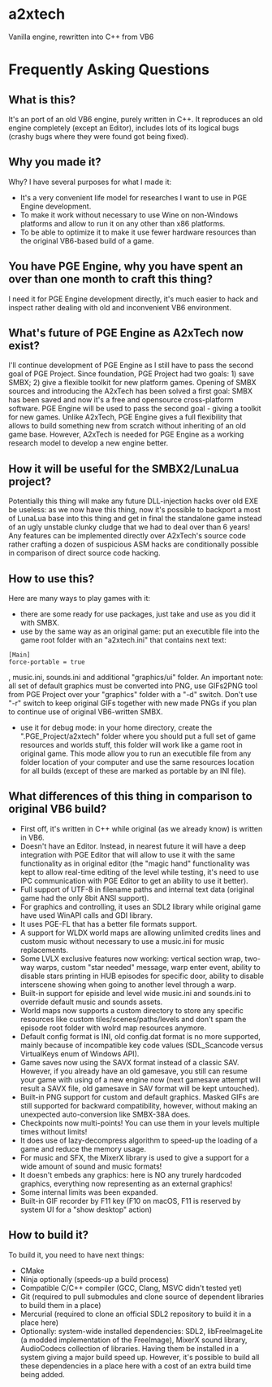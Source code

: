 # a2xtech

Vanilla engine, rewritten into C++ from VB6


# Frequently Asking Questions

## What is this?
It's an port of an old VB6 engine, purely written in C++. It reproduces an old engine completely (except an Editor), includes lots of its logical bugs (crashy bugs where they were found got being fixed).

## Why you made it?
Why? I have several purposes for what I made it:
- It's a very convenient life model for researches I want to use in PGE Engine development.
- To make it work without necessary to use Wine on non-Windows platforms and allow to run it on any other than x86 platforms.
- To be able to optimize it to make it use fewer hardware resources than the original VB6-based build of a game.

## You have PGE Engine, why you have spent an over than one month to craft this thing?
I need it for PGE Engine development directly, it's much easier to hack and inspect rather dealing with old and inconvenient VB6 environment.

## What's future of PGE Engine as A2xTech now exist?
I'll continue development of PGE Engine as I still have to pass the second goal of PGE Project.
Since foundation, PGE Project had two goals: 1) save SMBX; 2) give a flexible toolkit for new platform games. Opening of SMBX sources and introducing the A2xTech has been solved a first goal: SMBX has been saved and now it's a free and opensource cross-platform software. PGE Engine will be used to pass the second goal - giving a toolkit for new games. Unlike A2xTech, PGE Engine gives a full flexibility that allows to build something new from scratch without inheriting of an old game base. However, A2xTech is needed for PGE Engine as a working research model to develop a new engine better.

## How it will be useful for the SMBX2/LunaLua project?
Potentially this thing will make any future DLL-injection hacks over old EXE be useless: as we now have this thing, now it's possible to backport a most of LunaLua base into this thing and get in final the standalone game instead of an ugly unstable clunky cludge that we had to deal over than 6 years! Any features can be implemented directly over A2xTech's source code rather crafting a dozen of suspicious ASM hacks are conditionally possible in comparison of direct source code hacking.

## How to use this?
Here are many ways to play games with it:
- there are some ready for use packages, just take and use as you did it with SMBX.
- use by the same way as an original game: put an executible file into the game root folder with an "a2xtech.ini" that contains next text:
```
[Main]
force-portable = true
```
, music.ini, sounds.ini and additional "graphics/ui" folder. An important note: all set of default graphics must be converted into PNG, use GIFs2PNG tool from PGE Project over your "graphics" folder with a "-d" switch. Don't use "-r" switch to keep original GIFs together with new made PNGs if you plan to continue use of original VB6-written SMBX.
- use it for debug mode: in your home directory, create the ".PGE_Project/a2xtech" folder where you should put a full set of game resources and worlds stuff, this folder will work like a game root in original game. This mode allow you to run an executible file from any folder location of your computer and use the same resources location for all builds (except of these are marked as portable by an INI file).

## What differences of this thing in comparison to original VB6 build?
- First off, it's written in C++ while original (as we already know) is written in VB6.
- Doesn't have an Editor. Instead, in nearest future it will have a deep integration with PGE Editor that will allow to use it with the same functionality as in original editor (the "magic hand" functionality was kept to allow real-time editing of the level while testing, it's need to use IPC communication with PGE Editor to get an ability to use it better).
- Full support of UTF-8 in filename paths and internal text data (original game had the only 8bit ANSI support).
- For graphics and controlling, it uses an SDL2 library while original game have used WinAPI calls and GDI library.
- It uses PGE-FL that has a better file formats support.
- A support for WLDX world maps are allowing unlimited credits lines and custom music without necessary to use a music.ini for music replacements.
- Some LVLX exclusive features now working: vertical section wrap, two-way warps, custom "star needed" message, warp enter event, ability to disable stars printing in HUB episodes for specific door, ability to disable interscene showing when going to another level through a warp.
- Built-in support for episide and level wide music.ini and sounds.ini to override default music and sounds assets.
- World maps now supports a custom directory to store any specific resources like custom tiles/scenes/paths/levels and don't spam the episode root folder with wolrd map resources anymore.
- Default config format is INI, old config.dat format is no more supported, mainly because of incompatible key code values (SDL_Scancode versus VirtualKeys enum of Windows API).
- Game saves now using the SAVX format instead of a classic SAV. However, if you already have an old gamesave, you still can resume your game with using of a new engine now (next gamesave attempt will result a SAVX file, old gamesave in SAV format will be kept untouched).
- Built-in PNG support for custom and default graphics. Masked GIFs are still supported for backward compatibility, however, without making an unexpected auto-conversion like SMBX-38A does.
- Checkpoints now multi-points! You can use them in your levels multiple times without limits!
- It does use of lazy-decompress algorithm to speed-up the loading of a game and reduce the memory usage.
- For music and SFX, the MixerX library is used to give a support for a wide amount of sound and music formats!
- It doesn't embeds any graphics: here is NO any trurely hardcoded graphics, everything now representing as an external graphics!
- Some internal limits was been expanded.
- Built-in GIF recorder by F11 key (F10 on macOS, F11 is reserved by system UI for a "show desktop" action)

## How to build it?
To build it, you need to have next things:
- CMake
- Ninja optionally (speeds-up a build process)
- Compatible C/C++ compiler (GCC, Clang, MSVC didn't tested yet)
- Git (required to pull submodules and clone source of dependent libraries to build them in a place)
- Mercurial (required to clone an official SDL2 repository to build it in a place here)
- Optionally: system-wide installed dependencies: SDL2, libFreeImageLite (a modded implementation of the FreeImage), MixerX sound library, AudioCodecs collection of libraries. Having them be installed in a system giving a major build speed up. However, it's possible to build all these dependencies in a place here with a cost of an extra build time being added.

